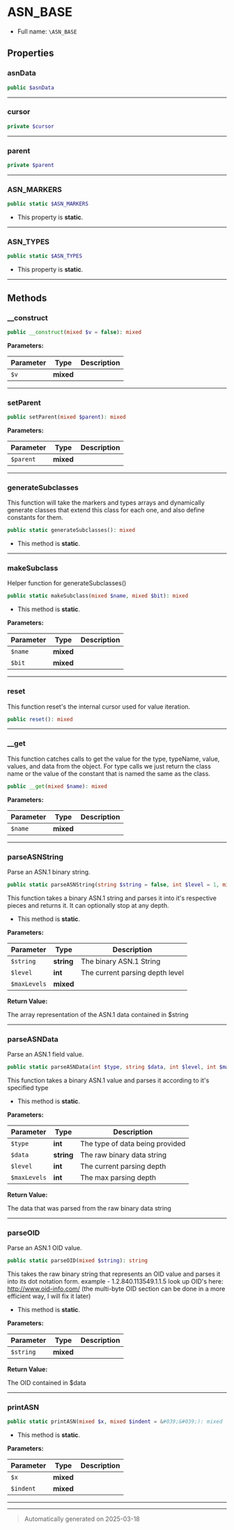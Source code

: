 
# ASN_BASE





* Full name: `\ASN_BASE`



## Properties


### asnData



```php
public $asnData
```






***

### cursor



```php
private $cursor
```






***

### parent



```php
private $parent
```






***

### ASN_MARKERS



```php
public static $ASN_MARKERS
```



* This property is **static**.


***

### ASN_TYPES



```php
public static $ASN_TYPES
```



* This property is **static**.


***

## Methods


### __construct



```php
public __construct(mixed $v = false): mixed
```








**Parameters:**

| Parameter | Type | Description |
|-----------|------|-------------|
| `$v` | **mixed** |  |





***

### setParent



```php
public setParent(mixed $parent): mixed
```








**Parameters:**

| Parameter | Type | Description |
|-----------|------|-------------|
| `$parent` | **mixed** |  |





***

### generateSubclasses

This function will take the markers and types arrays and
dynamically generate classes that extend this class for each one,
and also define constants for them.

```php
public static generateSubclasses(): mixed
```



* This method is **static**.








***

### makeSubclass

Helper function for generateSubclasses()

```php
public static makeSubclass(mixed $name, mixed $bit): mixed
```



* This method is **static**.




**Parameters:**

| Parameter | Type | Description |
|-----------|------|-------------|
| `$name` | **mixed** |  |
| `$bit` | **mixed** |  |





***

### reset

This function reset's the internal cursor used for value iteration.

```php
public reset(): mixed
```












***

### __get

This function catches calls to get the value for the type, typeName, value, values, and data
from the object.  For type calls we just return the class name or the value of the constant that
is named the same as the class.

```php
public __get(mixed $name): mixed
```








**Parameters:**

| Parameter | Type | Description |
|-----------|------|-------------|
| `$name` | **mixed** |  |





***

### parseASNString

Parse an ASN.1 binary string.

```php
public static parseASNString(string $string = false, int $level = 1, mixed $maxLevels = false): \ASN_BASE
```

This function takes a binary ASN.1 string and parses it into it's respective
pieces and returns it.  It can optionally stop at any depth.

* This method is **static**.




**Parameters:**

| Parameter | Type | Description |
|-----------|------|-------------|
| `$string` | **string** | The binary ASN.1 String |
| `$level` | **int** | The current parsing depth level |
| `$maxLevels` | **mixed** |  |


**Return Value:**

The array representation of the ASN.1 data contained in $string




***

### parseASNData

Parse an ASN.1 field value.

```php
public static parseASNData(int $type, string $data, int $level, int $maxLevels): mixed
```

This function takes a binary ASN.1 value and parses it according to it's specified type

* This method is **static**.




**Parameters:**

| Parameter | Type | Description |
|-----------|------|-------------|
| `$type` | **int** | The type of data being provided |
| `$data` | **string** | The raw binary data string |
| `$level` | **int** | The current parsing depth |
| `$maxLevels` | **int** | The max parsing depth |


**Return Value:**

The data that was parsed from the raw binary data string




***

### parseOID

Parse an ASN.1 OID value.

```php
public static parseOID(mixed $string): string
```

This takes the raw binary string that represents an OID value and parses it into its
dot notation form.  example - 1.2.840.113549.1.1.5
look up OID's here: http://www.oid-info.com/
(the multi-byte OID section can be done in a more efficient way, I will fix it later)

* This method is **static**.




**Parameters:**

| Parameter | Type | Description |
|-----------|------|-------------|
| `$string` | **mixed** |  |


**Return Value:**

The OID contained in $data




***

### printASN



```php
public static printASN(mixed $x, mixed $indent = &#039;&#039;): mixed
```



* This method is **static**.




**Parameters:**

| Parameter | Type | Description |
|-----------|------|-------------|
| `$x` | **mixed** |  |
| `$indent` | **mixed** |  |





***


***
> Automatically generated on 2025-03-18
